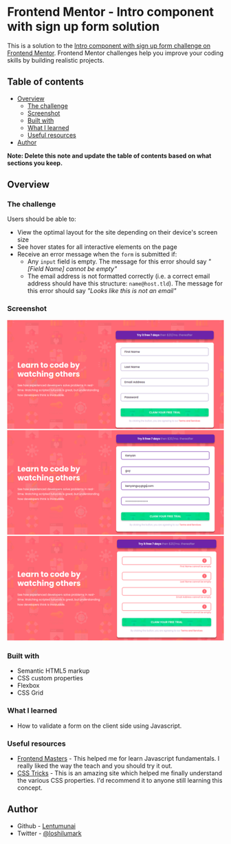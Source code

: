 # Frontend Mentor - Intro component with sign up form solution

This is a solution to the [Intro component with sign up form challenge on Frontend Mentor](https://www.frontendmentor.io/challenges/intro-component-with-signup-form-5cf91bd49edda32581d28fd1). Frontend Mentor challenges help you improve your coding skills by building realistic projects. 

## Table of contents

- [Overview](#overview)
  - [The challenge](#the-challenge)
  - [Screenshot](#screenshot)
  - [Built with](#built-with)
  - [What I learned](#what-i-learned)
  - [Useful resources](#useful-resources)
- [Author](#author)

**Note: Delete this note and update the table of contents based on what sections you keep.**

## Overview

### The challenge

Users should be able to:

- View the optimal layout for the site depending on their device's screen size
- See hover states for all interactive elements on the page
- Receive an error message when the `form` is submitted if:
  - Any `input` field is empty. The message for this error should say *"[Field Name] cannot be empty"*
  - The email address is not formatted correctly (i.e. a correct email address should have this structure: `name@host.tld`). The message for this error should say *"Looks like this is not an email"*

### Screenshot

![Form landing page](./images/formNotActive.png)
![Filled form](./images/inputActive.png)
![Un-filled form](./images/emptyfield.png)



### Built with

- Semantic HTML5 markup
- CSS custom properties
- Flexbox
- CSS Grid

### What I learned
- How to validate a form on the client side using Javascript.

### Useful resources

- [Frontend Masters](https://frontendmasters.com/) - This helped me for learn Javascript fundamentals. I really liked the way the teach and you should try it out.
- [CSS Tricks](https://css-tricks.com/) - This is an amazing site which helped me finally understand the various CSS properties. I'd recommend it to anyone still learning this concept.

## Author

- Github - [Lentumunai](https://www.github.com/geez-god)
- Twitter - [@loshilumark](https://www.twitter.com/loshilumark)
